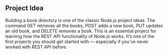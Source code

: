 ## Project Idea
Building a book directory is one of the classic Node.js project ideas. The command GET retrieves all the books, POST adds a new book, PUT updates an old book, and DELETE removes a book. This is an essential project for learning how the REST API functionality of Node.js works. It’s one of the first projects you should get started with — especially if you’ve never worked with REST API before. 